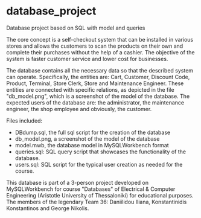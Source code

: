 # database_project
Database project based on SQL with model and queries 

The core concept is a self-checkout system that can be installed in various stores and allows the customers to scan the products on their own and complete their purchases without the help of a cashier. The objective of the system is faster customer service and lower cost for businesses. 

The database contains all the necessary data so that the described system can operate.  Specifically, the entities are: Cart, Customer, Discount Code, Product, Terminal, Store Clerk, Store and Maintenance Engineer. These entities are connected with specific relations, as depicted in the file "db_model.png", which is a screenshot of the model of the database. The expected users of the database are: the administrator, the maintenance engineer, the shop employee and obviously, the customer. 

Files included:

- DBdump.sql, the full sql script for the creation of the database
- db_model.png, a screenshot of the model of the database
- model.mwb, the database model in MySQLWorkbench format
- queries.sql: SQL query script that showcases the functionality of the database.  
- users.sql: SQL script for the typical user creation as needed for the course. 

This database is part of a 3-person project developed on MySQLWorkbench for course "Databases" of Electrical & Computer Engineering (Aristotle University of Thessaloniki) for educational purposes. The members of the legendary Team 36: Daniilidou Iliana, Konstantinidis Konstantinos and George Nikolis. 
